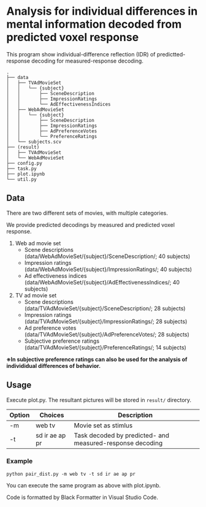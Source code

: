 # Analysis for individual differences in mental information decoded from predicted voxel response

This program show individual-difference reflection (IDR) of predictted-response decoding for measured-response decoding.

```
.
├── data
│   ├── TVAdMovieSet
│   │   └── {subject}
│   │       ├── SceneDescription
│   │       ├── ImpressionRatings
│   │       └── AdEffectivenessIndices
│   ├── WebAdMovieSet
│   │   └── {subject}
│   │       ├── SceneDescription
│   │       ├── ImpressionRatings
│   │       ├── AdPreferenceVotes
│   │       └── PreferenceRatings
│   └── subjects.scv
├── (result)
│   ├── TVAdMovieSet
│   └── WebAdMovieSet
├── config.py
├── task.py
├── plot.ipynb
└── util.py
```

## Data

There are two different sets of movies, with multiple categories.

We provide predicted decodings by measured and predicted voxel response.

1. Web ad movie set
   - Scene descriptions (data/WebAdMovieSet/{subject}/SceneDescription/; 40 subjects)
   - Impression ratings (data/WebAdMovieSet/{subject}/ImpressionRatings/; 40 subjects)
   - Ad effectiveness indices (data/WebAdMovieSet/{subject}/AdEffectivenessIndices/; 40 subjects)
1. TV ad movie set
   - Scene descriptions (data/TVAdMovieSet/{subject}/SceneDescription/; 28 subjects)
   - Impression ratings (data/TVAdMovieSet/{subject}/ImpressionRatings/; 28 subjects)
   - Ad preference votes (data/TVAdMovieSet/{subject}/AdPreferenceVotes/; 28 subjects)
   - Subjective preference ratings (data/TVAdMovieSet/{subject}/PreferenceRatings/; 14 subjects)

**※In subjective preference ratings can also be used for the analysis of individidual differences of behavior.**

## Usage

Execute plot.py. The resultant pictures will be stored in `result/` directory.

| Option | Choices | Description |
| - | - | - |
| -m | web tv | Movie set as stimlus |
| -t | sd ir ae ap pr | Task decoded by predicted- and measured-response decoding |

### Example

`python pair_dist.py -m web tv -t sd ir ae ap pr`

You can execute the same program as above with plot.ipynb.

Code is formatted by Black Formatter in Visual Studio Code.
